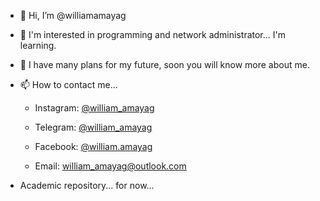 - 👋 Hi, I’m @williamamayag
- 👀 I'm interested in programming and network administrator... I'm learning.
- 💞️ I have many plans for my future, soon you will know more about me.
- 📫 How to contact me...
  
  + <p>Instagram: <a href="https://www.instagram.com/william_amayag/" title="Título">@william_amayag</a></p>
  + <p>Telegram: <a href="https://t.me/william_amayag" title="Título">@william_amayag</a></p>
  + <p>Facebook: <a href="https://www.facebook.com/william.amayag" title="Título">@william.amayag</a></p>
  + Email: william_amayag@outlook.com

- Academic repository... for now...

<!---
williamamayag/williamamayag is a ✨ special ✨ repository because its `README.md` (this file) appears on your GitHub profile.
You can click the Preview link to take a look at your changes.
--->
